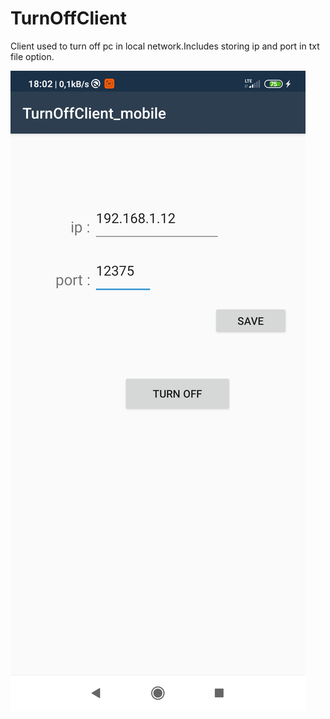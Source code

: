 # TurnOffClient
Client used to turn off pc in local network.Includes storing ip and port in txt file  option.


![Image of Log in screen](https://github.com/karol3579/TurnOffClient/blob/master/client.jpg)
